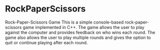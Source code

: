 # RockPaperScissors
Rock-Paper-Scissors Game
This is a simple console-based rock-paper-scissors game implemented in C++. The game allows the user to play against the computer and provides feedback on who wins each round. The game also allows the user to play multiple rounds and gives the option to quit or continue playing after each round.
